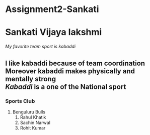 # Assignment2-Sankati
# Sankati Vijaya lakshmi
###### My favorite team sport is kabaddi
I like kabaddi because of team coordination <br> Moreover kabaddi makes physically and mentally strong <br>
***Kabaddi*** is a one of the **National** sport
---
### Sports Club
   1. Benguluru Bulls
      1. Rahul Khatik
      2. Sachin Narwal
      6. Rohit Kumar
